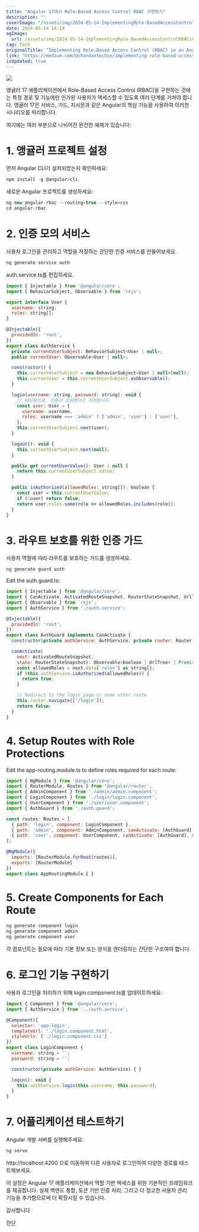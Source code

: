 ```yaml
---
title: "Angular 17에서 Role-Based Access Control RBAC 구현하기"
description: ""
coverImage: "/assets/img/2024-05-14-ImplementingRole-BasedAccessControlRBACinanAngular17_0.png"
date: 2024-05-14 14:19
ogImage: 
  url: /assets/img/2024-05-14-ImplementingRole-BasedAccessControlRBACinanAngular17_0.png
tag: Tech
originalTitle: "Implementing Role-Based Access Control (RBAC) in an Angular 17"
link: "https://medium.com/@chandantechie/implementing-role-based-access-control-rbac-in-an-angular-17-735438af2697"
isUpdated: true
---
```





<img src="/assets/img/2024-05-14-ImplementingRole-BasedAccessControlRBACinanAngular17_0.png" />

앵귤러 17 애플리케이션에서 Role-Based Access Control (RBAC)을 구현하는 것에는 특정 경로 및 기능에만 인가된 사용자가 액세스할 수 있도록 여러 단계를 거쳐야 합니다. 앵귤러 17은 서비스, 가드, 지시문과 같은 Angular의 핵심 기능을 사용하여 이러한 시나리오를 처리합니다.

여기에는 여러 부분으로 나뉘어진 완전한 예제가 있습니다:

# 1. 앵귤러 프로젝트 설정



먼저 Angular CLI가 설치되었는지 확인하세요:

```js
npm install -g @angular/cli
```

새로운 Angular 프로젝트를 생성하세요:

```js
ng new angular-rbac --routing=true --style=css
cd angular-rbac
``` 



# 2. 인증 모의 서비스

사용자 로그인을 관리하고 역할을 저장하는 간단한 인증 서비스를 만들어보세요.

```js
ng generate service auth
```

auth.service.ts를 편집하세요.



```js
import { Injectable } from '@angular/core';
import { BehaviorSubject, Observable } from 'rxjs';

export interface User {
  username: string;
  roles: string[];
}

@Injectable({
  providedIn: 'root',
})
export class AuthService {
  private currentUserSubject: BehaviorSubject<User | null>;
  public currentUser: Observable<User | null>;

  constructor() {
    this.currentUserSubject = new BehaviorSubject<User | null>(null);
    this.currentUser = this.currentUserSubject.asObservable();
  }

  login(username: string, password: string): void {
    // 데모용으로, 인증이 성공했다고 가정합니다.
    const user: User = {
      username: username,
      roles: username === 'admin' ? ['admin', 'user'] : ['user'],
    };
    this.currentUserSubject.next(user);
  }

  logout(): void {
    this.currentUserSubject.next(null);
  }

  public get currentUserValue(): User | null {
    return this.currentUserSubject.value;
  }

  public isAuthorized(allowedRoles: string[]): boolean {
    const user = this.currentUserValue;
    if (!user) return false;
    return user.roles.some(role => allowedRoles.includes(role));
  }
}
```

# 3. 라우트 보호를 위한 인증 가드

사용자 역할에 따라 라우트를 보호하는 가드를 생성하세요.

```js
ng generate guard auth
```



Edit the auth.guard.ts:

```js
import { Injectable } from '@angular/core';
import { CanActivate, ActivatedRouteSnapshot, RouterStateSnapshot, UrlTree, Router } from '@angular/router';
import { Observable } from 'rxjs';
import { AuthService } from './auth.service';

@Injectable({
  providedIn: 'root',
})
export class AuthGuard implements CanActivate {
  constructor(private authService: AuthService, private router: Router) {}

  canActivate(
    next: ActivatedRouteSnapshot,
    state: RouterStateSnapshot): Observable<boolean | UrlTree> | Promise<boolean | UrlTree> | boolean | UrlTree {
    const allowedRoles = next.data['roles'] as string[];
    if (this.authService.isAuthorized(allowedRoles)) {
      return true;
    }

    // Redirect to the login page or some other route
    this.router.navigate(['/login']);
    return false;
  }
}
```

# 4. Setup Routes with Role Protections

Edit the app-routing.module.ts to define roles required for each route:



```js
import { NgModule } from '@angular/core';
import { RouterModule, Routes } from '@angular/router';
import { AdminComponent } from './admin/admin.component';
import { LoginComponent } from './login/login.component';
import { UserComponent } from './user/user.component';
import { AuthGuard } from './auth.guard';

const routes: Routes = [
  { path: 'login', component: LoginComponent },
  { path: 'admin', component: AdminComponent, canActivate: [AuthGuard], data: { roles: ['admin'] } },
  { path: 'user', component: UserComponent, canActivate: [AuthGuard], data: { roles: ['user', 'admin'] } }
];

@NgModule({
  imports: [RouterModule.forRoot(routes)],
  exports: [RouterModule]
})
export class AppRoutingModule { }
```

# 5. Create Components for Each Route

```js
ng generate component login
ng generate component admin
ng generate component user
```

각 컴포넌트는 필요에 따라 기본 정보 또는 양식을 렌더링하는 간단한 구조여야 합니다.



# 6. 로그인 기능 구현하기

사용자 로그인을 처리하기 위해 login.component.ts를 업데이트하세요:

```js
import { Component } from '@angular/core';
import { AuthService } from '../auth.service';

@Component({
  selector: 'app-login',
  templateUrl: './login.component.html',
  styleUrls: ['./login.component.css']
})
export class LoginComponent {
  username: string = '';
  password: string = '';

  constructor(private authService: AuthService) { }

  login(): void {
    this.authService.login(this.username, this.password);
  }
}
```

# 7. 어플리케이션 테스트하기



Angular 개발 서버를 실행해주세요:

```js
ng serve
```

http://localhost:4200 으로 이동하여 다른 사용자로 로그인하여 다양한 경로를 테스트해보세요.

이 설정은 Angular 17 애플리케이션에서 역할 기반 액세스를 위한 기본적인 프레임워크를 제공합니다. 실제 백엔드 통합, 토큰 기반 인증 처리, 그리고 더 정교한 사용자 관리 기능을 추가함으로써 더 확장시킬 수 있습니다.



감사합니다

찬단